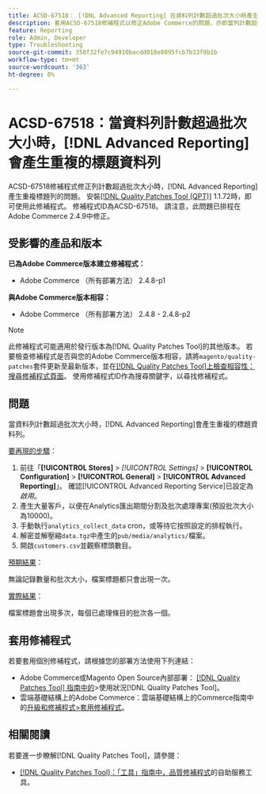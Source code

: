 ```yaml
---
title: ACSD-67518： [!DNL Advanced Reporting] 在資料列計數超過批次大小時產生重複的標題資料列
description: 套用ACSD-67518修補程式以修正Adobe Commerce的問題，亦即當列計數超過批次大小時，為 [!DNL Advanced Reporting] 產生的報表會包含重複的標題列。
feature: Reporting
role: Admin, Developer
type: Troubleshooting
source-git-commit: 358f32fe7c94910bacdd018e8095fcb7b33f0b1b
workflow-type: tm+mt
source-wordcount: '363'
ht-degree: 0%

---
```



# ACSD-67518：當資料列計數超過批次大小時，[!DNL Advanced Reporting]會產生重複的標題資料列

ACSD-67518修補程式修正列計數超過批次大小時，[!DNL Advanced Reporting]產生重複標題列的問題。 安裝[[!DNL Quality Patches Tool (QPT)]](/help/tools/quality-patches-tool/quality-patches-tool-to-self-serve-quality-patches.md) 1.1.72時，即可使用此修補程式。 修補程式ID為ACSD-67518。 請注意，此問題已排程在Adobe Commerce 2.4.9中修正。

## 受影響的產品和版本

**已為Adobe Commerce版本建立修補程式：**

* Adobe Commerce （所有部署方法） 2.4.8-p1

**與Adobe Commerce版本相容：**

* Adobe Commerce （所有部署方法） 2.4.8 - 2.4.8-p2

>[!NOTE]
>
>此修補程式可能適用於發行版本為[!DNL Quality Patches Tool]的其他版本。 若要檢查修補程式是否與您的Adobe Commerce版本相容，請將`magento/quality-patches`套件更新至最新版本，並在[[!DNL Quality Patches Tool]上檢查相容性：搜尋修補程式頁面](https://experienceleague.adobe.com/tools/commerce-quality-patches/index.html?lang=zh-Hant)。 使用修補程式ID作為搜尋關鍵字，以尋找修補程式。

## 問題

當資料列計數超過批次大小時，[!DNL Advanced Reporting]會產生重複的標題資料列。

<u>要再現的步驟</u>：

1. 前往「**[!UICONTROL Stores]** > *[!UICONTROL Settings]* > **[!UICONTROL Configuration]** > **[!UICONTROL General]** > **[!UICONTROL Advanced Reporting]**」。 確認[!UICONTROL Advanced Reporting Service]已設定為&#x200B;*啟用*。
1. 產生大量客戶，以便在Analytics匯出期間分割及批次處理專案(預設批次大小為10000)。
1. 手動執行`analytics_collect_data` cron，或等待它按照設定的排程執行。
1. 解密並解壓縮`data.tgz`中產生的`pub/media/analytics/`檔案。
1. 開啟`customers.csv`並觀察標頭數目。

<u>預期結果</u>：

無論記錄數量和批次大小，檔案標題都只會出現一次。

<u>實際結果</u>：

檔案標題會出現多次，每個已處理條目的批次各一個。

## 套用修補程式

若要套用個別修補程式，請根據您的部署方法使用下列連結：

* Adobe Commerce或Magento Open Source內部部署： [[!DNL Quality Patches Tool] 指南中的](/help/tools/quality-patches-tool/usage.md)>使用狀況[!DNL Quality Patches Tool]。
* 雲端基礎結構上的Adobe Commerce：雲端基礎結構上的Commerce指南中的[升級和修補程式>套用修補程式](https://experienceleague.adobe.com/docs/commerce-cloud-service/user-guide/develop/upgrade/apply-patches.html?lang=zh-Hant)。

## 相關閱讀

若要進一步瞭解[!DNL Quality Patches Tool]，請參閱：

* [[!DNL Quality Patches Tool]：「工具」指南中，品質修補程式](/help/tools/quality-patches-tool/quality-patches-tool-to-self-serve-quality-patches.md)的自助服務工具。
